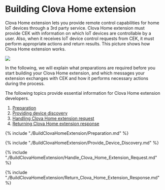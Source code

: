 # Building Clova Home extension

Clova Home extension lets you provide remote control capabilities for home IoT devices through a 3rd party service. Clova Home extension must provide CEK with information on which IoT devices are controllable by a user. Also, when it receives IoT device control requests from CEK, it must perform appropriate actions and return results. This picture shows how Clova Home extension works.

![](/CEK/Resources/Images/CEK_Clova_Home_Extension_Operation_Structure.png)

In the following, we will explain what preparations are required before you start building your Clova Home extension, and which messages your extension exchanges with CEK and how it performs necessary actions during the process.

The following topics provide essential information for Clova Home extension developers.

1. [Preparation](#Preparation)
2. [Providing device discovery](#ProvideDeviceDiscovery)
3. [Handling Clova Home extension request](#HandleClovaHomeExtensionRequest)
4. [Returning Clova Home extension response](#ReturnClovaHomeExtensionResponse)

{% include "./BuildClovaHomeExtension/Preparation.md" %}

{% include "./BuildClovaHomeExtension/Provide_Device_Discovery.md" %}

{% include "./BuildClovaHomeExtension/Handle_Clova_Home_Extension_Request.md" %}

{% include "./BuildClovaHomeExtension/Return_Clova_Home_Extension_Response.md" %}